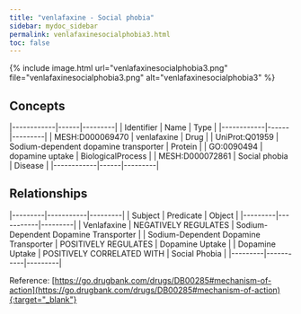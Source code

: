 ```yaml
---
title: "venlafaxine - Social phobia"
sidebar: mydoc_sidebar
permalink: venlafaxinesocialphobia3.html
toc: false 
---
```


{% include image.html url="venlafaxinesocialphobia3.png" file="venlafaxinesocialphobia3.png" alt="venlafaxinesocialphobia3" %}

## Concepts

|------------|------|---------|
| Identifier | Name | Type    |
|------------|------|---------|
| MESH:D000069470 | venlafaxine | Drug |
| UniProt:Q01959 | Sodium-dependent dopamine transporter | Protein |
| GO:0090494 | dopamine uptake | BiologicalProcess |
| MESH:D000072861 | Social phobia | Disease |
|------------|------|---------|

## Relationships

|---------|-----------|---------|
| Subject | Predicate | Object  |
|---------|-----------|---------|
| Venlafaxine | NEGATIVELY REGULATES | Sodium-Dependent Dopamine Transporter |
| Sodium-Dependent Dopamine Transporter | POSITIVELY REGULATES | Dopamine Uptake |
| Dopamine Uptake | POSITIVELY CORRELATED WITH | Social Phobia |
|---------|-----------|---------|

Reference: [https://go.drugbank.com/drugs/DB00285#mechanism-of-action](https://go.drugbank.com/drugs/DB00285#mechanism-of-action){:target="_blank"}